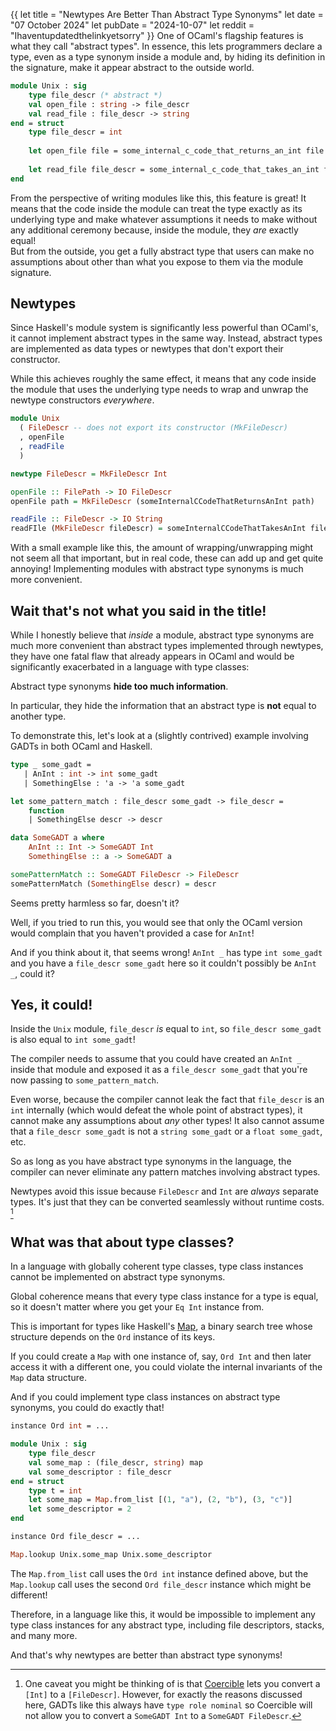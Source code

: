 {{
let title = "Newtypes Are Better Than Abstract Type Synonyms"
let date = "07 October 2024"
let pubDate = "2024-10-07"
let reddit = "Ihaventupdatedthelinkyetsorry"
}}
One of OCaml's flagship features is what they call "abstract types".
In essence, this lets programmers declare a type, even as a type synonym inside a module and, by hiding its definition in the signature, make it appear abstract to the outside world.

```ocaml
module Unix : sig
    type file_descr (* abstract *)
    val open_file : string -> file_descr
    val read_file : file_descr -> string
end = struct
    type file_descr = int
    
    let open_file file = some_internal_c_code_that_returns_an_int file
    
    let read_file file_descr = some_internal_c_code_that_takes_an_int file_descr
end
```

From the perspective of writing modules like this, this feature is great!
It means that the code inside the module can treat the type exactly as its underlying type and make whatever assumptions it needs to make without any additional ceremony because, inside the module, they *are* exactly equal!  
But from the outside, you get a fully abstract type that users can make no assumptions about other than what you expose to them via the module signature.

## Newtypes
Since Haskell's module system is significantly less powerful than OCaml's, it cannot implement abstract types in the same way. Instead, abstract types are implemented as data types or newtypes that don't export their constructor.

While this achieves roughly the same effect, it means that any code inside the module that uses the underlying type needs to wrap and unwrap the newtype constructors *everywhere*.
```hs
module Unix
  ( FileDescr -- does not export its constructor (MkFileDescr)
  , openFile
  , readFile
  )

newtype FileDescr = MkFileDescr Int

openFile :: FilePath -> IO FileDescr
openFile path = MkFileDescr (someInternalCCodeThatReturnsAnInt path)

readFile :: FileDescr -> IO String
readFIle (MkFileDescr fileDescr) = someInternalCCodeThatTakesAnInt fileDescr
```
With a small example like this, the amount of wrapping/unwrapping might not seem all that important, but in real code, these can add up and get quite annoying!
Implementing modules with abstract type synonyms is much more convenient.

## Wait that's not what you said in the title!
While I honestly believe that *inside* a module, abstract type synonyms are much more convenient than abstract types implemented through newtypes, they have one fatal flaw that already appears in OCaml and would be significantly exacerbated in a language with type classes:

Abstract type synonyms **hide too much information**.

In particular, they hide the information that an abstract type is **not** equal to another type.

To demonstrate this, let's look at a (slightly contrived) example involving GADTs in both OCaml and Haskell.
```ocaml
type _ some_gadt =
   | AnInt : int -> int some_gadt
   | SomethingElse : 'a -> 'a some_gadt

let some_pattern_match : file_descr some_gadt -> file_descr =
    function
    | SomethingElse descr -> descr
```
<span></span>
```hs
data SomeGADT a where
    AnInt :: Int -> SomeGADT Int
    SomethingElse :: a -> SomeGADT a

somePatternMatch :: SomeGADT FileDescr -> FileDescr
somePatternMatch (SomethingElse descr) = descr
```

Seems pretty harmless so far, doesn't it?

Well, if you tried to run this, you would see that only the OCaml version would complain that you haven't provided a case for `AnInt`!

And if you think about it, that seems wrong! `AnInt _` has type `int some_gadt` and you have a `file_descr some_gadt` here so it couldn't possibly be `AnInt _`, could it?

## Yes, it could!
Inside the `Unix` module, `file_descr` *is* equal to `int`, so `file_descr some_gadt` is also equal to `int some_gadt`!

The compiler needs to assume that you could have created an `AnInt _` inside that module and exposed it as a `file_descr some_gadt` that you're now passing to `some_pattern_match`.

Even worse, because the compiler cannot leak the fact that `file_descr` is an `int` internally (which would defeat the whole point of abstract types), it cannot make any assumptions about *any* other types! It also cannot assume that a `file_descr some_gadt` is not a `string some_gadt` or a `float some_gadt`, etc.

So as long as you have abstract type synonyms in the language, the compiler can never eliminate any pattern matches involving abstract types.

Newtypes avoid this issue because `FileDescr` and `Int` are *always* separate types. It's just that they can be converted seamlessly without runtime costs. [^coercible]

## What was that about type classes?
In a language with globally coherent type classes, type class instances cannot be implemented on abstract type synonyms.

Global coherence means that every type class instance for a type is equal, so it doesn't matter where you get your `Eq Int` instance from.

This is important for types like Haskell's [Map](https://www.stackage.org/haddock/lts-22.37/containers-0.6.7/Data-Map.html), a binary search tree whose structure depends on the `Ord` instance of its keys.

If you could create a `Map` with one instance of, say, `Ord Int` and then later access it with a different one, you could violate the internal invariants of the `Map` data structure.

And if you could implement type class instances on abstract type synonyms, you could do exactly that!

```ocaml
instance Ord int = ...

module Unix : sig
    type file_descr
    val some_map : (file_descr, string) map
    val some_descriptor : file_descr
end = struct
    type t = int
    let some_map = Map.from_list [(1, "a"), (2, "b"), (3, "c")]
    let some_descriptor = 2
end

instance Ord file_descr = ...

Map.lookup Unix.some_map Unix.some_descriptor
```

The `Map.from_list` call uses the `Ord int` instance defined above, but the `Map.lookup` call uses the second `Ord file_descr` instance which might be different!

Therefore, in a language like this, it would be impossible to implement any type class instances for any abstract type, including file descriptors, stacks, and many more.

And that's why newtypes are better than abstract type synonyms!

[^coercible]: One caveat you might be thinking of is that [Coercible](https://www.stackage.org/haddock/lts-22.37/base-4.18.2.1/Data-Coerce.html#t:Coercible) lets you convert a `[Int]` to a `[FileDescr]`. However, for exactly the reasons discussed here, GADTs like this always have `type role nominal` so Coercible will not allow you to convert a `SomeGADT Int` to a `SomeGADT FileDescr`.
